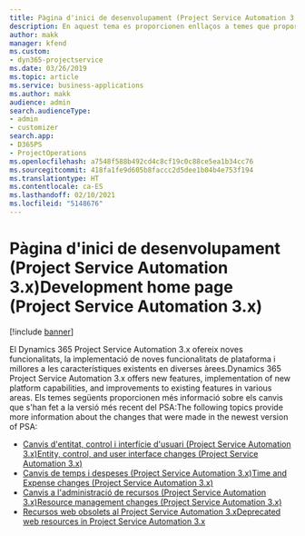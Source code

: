 ```yaml
---
title: Pàgina d'inici de desenvolupament (Project Service Automation 3.x)
description: En aquest tema es proporcionen enllaços a temes que proporcionen informació de desenvolupament de la versió 3.x del Dynamics 365 Project Service Automation (PSA).
author: makk
manager: kfend
ms.custom:
- dyn365-projectservice
ms.date: 03/26/2019
ms.topic: article
ms.service: business-applications
ms.author: makk
audience: admin
search.audienceType:
- admin
- customizer
search.app:
- D365PS
- ProjectOperations
ms.openlocfilehash: a7548f588b492cd4c8cf19c0c88ce5ea1b34cc76
ms.sourcegitcommit: 418fa1fe9d605b8faccc2d5dee1b04b4e753f194
ms.translationtype: HT
ms.contentlocale: ca-ES
ms.lasthandoff: 02/10/2021
ms.locfileid: "5148676"
---
```

# <a name="development-home-page-project-service-automation-3x"></a><span data-ttu-id="3fcf4-103">Pàgina d'inici de desenvolupament (Project Service Automation 3.x)</span><span class="sxs-lookup"><span data-stu-id="3fcf4-103">Development home page (Project Service Automation 3.x)</span></span>

[!include [banner](../../includes/psa-now-project-operations.md)]

<span data-ttu-id="3fcf4-104">El Dynamics 365 Project Service Automation 3.x ofereix noves funcionalitats, la implementació de noves funcionalitats de plataforma i millores a les característiques existents en diverses àrees.</span><span class="sxs-lookup"><span data-stu-id="3fcf4-104">Dynamics 365 Project Service Automation 3.x offers new features, implementation of new platform capabilities, and improvements to existing features in various areas.</span></span> <span data-ttu-id="3fcf4-105">Els temes següents proporcionen més informació sobre els canvis que s'han fet a la versió més recent del PSA:</span><span class="sxs-lookup"><span data-stu-id="3fcf4-105">The following topics provide more information about the changes that were made in the newest version of PSA:</span></span>

- [<span data-ttu-id="3fcf4-106">Canvis d'entitat, control i interfície d'usuari (Project Service Automation 3.x)</span><span class="sxs-lookup"><span data-stu-id="3fcf4-106">Entity, control, and user interface changes (Project Service Automation 3.x)</span></span>](../developer-guides/entity-changes-v3.x.md)
- [<span data-ttu-id="3fcf4-107">Canvis de temps i despeses (Project Service Automation 3.x)</span><span class="sxs-lookup"><span data-stu-id="3fcf4-107">Time and Expense changes (Project Service Automation 3.x)</span></span>](../developer-guides/time-expense-changes-v3.x.md)
- [<span data-ttu-id="3fcf4-108">Canvis a l'administració de recursos (Project Service Automation 3.x)</span><span class="sxs-lookup"><span data-stu-id="3fcf4-108">Resource management changes (Project Service Automation 3.x)</span></span>](../developer-guides/resource-management-changes-v3.x.md)
- [<span data-ttu-id="3fcf4-109">Recursos web obsolets al Project Service Automation 3.x</span><span class="sxs-lookup"><span data-stu-id="3fcf4-109">Deprecated web resources in Project Service Automation 3.x</span></span>](../developer-guides/web-resources-deprecated-v3.x.md)
